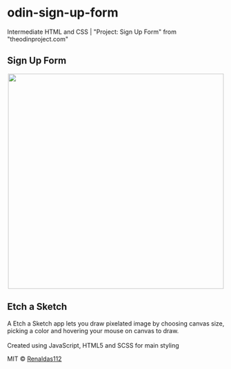 # odin-sign-up-form

Intermediate HTML and CSS | "Project: Sign Up Form" from "theodinproject.com"

## Sign Up Form
<div align="center">
  <img src ="images/screenshot.PNG" style="width: 500px" />
</div>

## Etch a Sketch
A Etch a Sketch app lets you draw pixelated image by choosing canvas size, picking a color and hovering your mouse on canvas to draw. <br/>
<br/>
Created using JavaScript, HTML5 and SCSS for main styling

MIT © [Renaldas112]()

